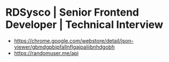 # RDSysco | Senior Frontend Developer | Technical Interview

* https://chrome.google.com/webstore/detail/json-viewer/gbmdgpbipfallnflgajpaliibnhdgobh
* https://randomuser.me/api
